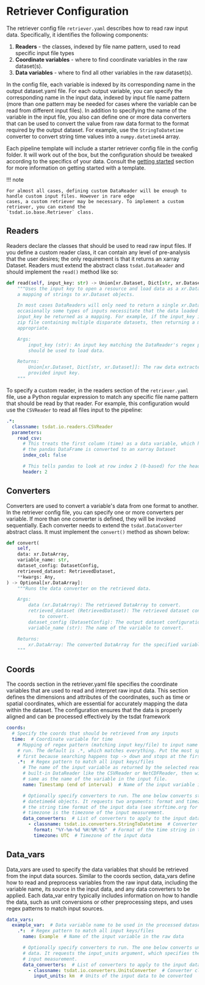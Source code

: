 # Retriever Configuration

The retriever config file `retriever.yaml` describes how to read raw input data. Specifically, it identifies the
following components:

1. **Readers** - the classes, indexed by file name pattern, used to read specific input file types
2. **Coordinate variables** - where to find coordinate variables in the raw dataset(s).
3. **Data variables** - where to find all other variables in the raw dataset(s).

In the config file, each variable is indexed by its corresponding name in the output dataset.yaml file. For each output
variable, you can specify the corresponding name in the input data, indexed by input file name pattern (more than one
pattern may be needed for cases where the variable can be read from different input files). In addition to specifying
the name of the variable in the input file, you also can define one or more data converters that can be used to convert
the value from raw data format to the format required by the output dataset. For example, use the `StringToDatetime`
converter to convert string time values into a `numpy.datetime64` array.

Each pipeline template will include a starter retriever config file in the config folder. It will work out of the box,
but the configuration should be tweaked according to the specifics of your data. Consult the
[getting started](../getting_started.md) section for more information on getting started with a template.

!!! note

    For almost all cases, defining custom DataReader will be enough to handle custom input files. However in rare edge
    cases, a custom retriever may be necessary. To implement a custom retriever, you can extend the
    `tsdat.io.base.Retriever` class.

## Readers

Readers declare the classes that should be used to read raw input files. If you define a custom reader class, it can
contain any level of pre-analysis that the user desires; the only requirement is that it returns an xarray Dataset.
Readers must extend the abstract class `tsdat.DataReader` and should implement the `read()` method like so:

```python
def read(self, input_key: str) -> Union[xr.Dataset, Dict[str, xr.Dataset]]:
    """Uses the input key to open a resource and load data as a xr.Dataset object or as
    a mapping of strings to xr.Dataset objects.

    In most cases DataReaders will only need to return a single xr.Dataset, but
    occasionally some types of inputs necessitate that the data loaded from the
    input_key be returned as a mapping. For example, if the input_key is a path to a
    zip file containing multiple disparate datasets, then returning a mapping is
    appropriate.

    Args:
        input_key (str): An input key matching the DataReader's regex pattern that
        should be used to load data.

    Returns:
        Union[xr.Dataset, Dict[str, xr.Dataset]]: The raw data extracted from the
        provided input key.
    """
```

To specify a custom reader, in the readers section of the `retriever.yaml` file, use a Python regular expression to
match any specific file name pattern that should be read by that reader. For example, this configuration would use the
`CSVReader` to read all files input to the pipeline:

```yaml
.*:
  classname: tsdat.io.readers.CSVReader
  parameters:
    read_csv:
      # This treats the first column (time) as a data variable, which helps for when
      # the pandas DataFrame is converted to an xarray Dataset
      index_col: false

      # This tells pandas to look at row index 2 (0-based) for the header
      header: 2
```

## Converters

Converters are used to convert a variable's data from one format to another. In the retriever config file, you can
specify one or more converters per variable. If more than one converter is defined, they will be invoked sequentially.
Each converter needs to extend the `tsdat.DataConverter` abstract class. It must implement the `convert()` method as
shown below:

```python
def convert(
    self,
    data: xr.DataArray,
    variable_name: str,
    dataset_config: DatasetConfig,
    retrieved_dataset: RetrievedDataset,
    **kwargs: Any,
) -> Optional[xr.DataArray]:
    """Runs the data converter on the retrieved data.

    Args:
        data (xr.DataArray): The retrieved DataArray to convert.
        retrieved_dataset (RetrievedDataset): The retrieved dataset containing data
            to convert.
        dataset_config (DatasetConfig): The output dataset configuration.
        variable_name (str): The name of the variable to convert.

    Returns:
        xr.DataArray: The converted DataArray for the specified variable.
    """
```

## Coords

The coords section in the retriever.yaml file specifies the coordinate variables that are used to read and interpret raw input data. This section defines the dimensions and attributes of the coordinates, such as time or spatial coordinates, which are essential for accurately mapping the data within the dataset. The configuration ensures that the data is properly aligned and can be processed effectively by the tsdat framework

```yaml
coords:
  # Specify the coords that should be retrieved from any inputs
  time:  # Coordinate variable for time
    # Mapping of regex pattern (matching input key/file) to input name & converter(s) to
    # run. The default is .*, which matches everything. Put the most specific patterns
    # first because searching happens top -> down and stops at the first match.
    .*:  # Regex pattern to match all input keys/files
      # The name of the input variable as returned by the selected reader. If using a
      # built-in DataReader like the CSVReader or NetCDFReader, then will be exactly the
      # same as the name of the variable in the input file.
      name: Timestamp (end of interval)  # Name of the input variable in the raw data

      # Optionally specify converters to run. The one below converts string values into
      # datetime64 objects. It requests two arguments: format and timezone. Format is
      # the string time format of the input data (see strftime.org for more info), and
      # timezone is the timezone of the input measurement.
      data_converters:  # List of converters to apply to the input data
        - classname: tsdat.io.converters.StringToDatetime  # Converter class to use
          format: "%Y-%m-%d %H:%M:%S"  # Format of the time string in the input data
          timezone: UTC  # Timezone of the input data
```

## Data_vars

Data_vars are used to specify the data variables that should be retrieved from the input data sources. Similar to the coords section, data_vars define how to read and preprocess variables from the raw input data, including the variable name, its source in the input data, and any data converters to be applied. Each data_var entry typically includes information on how to handle the data, such as unit conversions or other preprocessing steps, and uses regex patterns to match input sources.

```yaml
data_vars:
  example_var:  # Data variable name to be used in the processed dataset
    .*:  # Regex pattern to match all input keys/files
      name: Example  # Name of the input variable in the raw data

      # Optionally specify converters to run. The one below converts units of the input
      # data. It requests the input_units argument, which specifies the units of the
      # input measurement.
      data_converters:  # List of converters to apply to the input data
        - classname: tsdat.io.converters.UnitsConverter  # Converter class to use
          input_units: km  # Units of the input data to be converted
```
